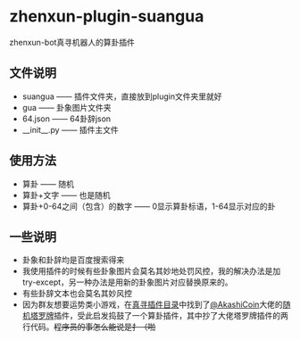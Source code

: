 # zhenxun-plugin-suangua
zhenxun-bot真寻机器人的算卦插件
## 文件说明
* suangua —— 插件文件夹，直接放到plugin文件夹里就好
* gua —— 卦象图片文件夹
* 64.json —— 64卦辞json
* \_\_init\_\_.py —— 插件主文件
## 使用方法
- 算卦 —— 随机
- 算卦+文字 —— 也是随机
- 算卦+0-64之间（包含）的数字 —— 0显示算卦标语，1-64显示对应的卦
## 一些说明
- 卦象和卦辞均是百度搜索得来
- 我使用插件的时候有些卦象图片会莫名其妙地处罚风控，我的解决办法是加try-except，另一种办法是用新的卦象图片对应替换原来的。
- 有些卦辞文本也会莫名其妙风控
- 因为群友想要运势类小游戏，在[真寻插件目录](https://github.com/zhenxun-org/nonebot_plugins_zhenxun_bot)中找到了[@AkashiCoin](https://github.com/AkashiCoin)大佬的[随机塔罗牌](https://github.com/AkashiCoin/nonebot_plugins_zhenxun_bot/tree/master/tarot)插件，受此启发捣鼓了一个算卦插件，其中抄了大佬塔罗牌插件的两行代码。~~程序员的事怎么能说是扌（啪~~
